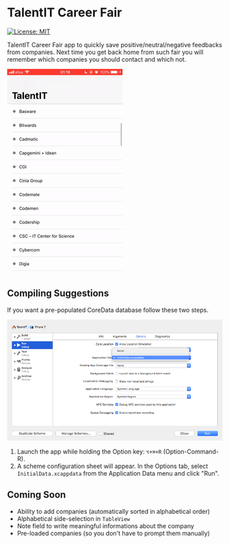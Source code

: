 # TalentIT Career Fair

[![License: MIT](https://img.shields.io/badge/License-MIT-yellow.svg)](https://opensource.org/licenses/MIT)

TalentIT Career Fair app to quickly save positive/neutral/negative feedbacks from companies. Next time you get back home from such fair you will remember which companies you should contact and which not.

![](README/AppAnimation.gif)

## Compiling Suggestions

If you want a pre-populated CoreData database follow these two steps.

![](README/CompileDetail.png)

1. Launch the app while holding the Option key: `⌥+⌘+R` (Option-Command-R).
2. A scheme configuration sheet will appear.
In the Options tab, select `InitialData.xcappdata` from the Application Data menu and click "Run".

## Coming Soon

* Ability to add companies (automatically sorted in alphabetical order)
* Alphabetical side-selection in `TableView`
* Note field to write meaningful informations about the company
* Pre-loaded companies (so you don't have to prompt them manually)
